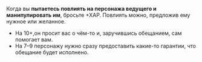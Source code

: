 Когда вы **пытаетесь повлиять на персонажа ведущего и манипулировать им**, бросьте +ХАР. Повлиять можно, предложив ему нужное или желанное.
- На 10+,он просит вас о чём-то и, заручившись обещанием, сам помогает вам.
- На 7–9 персонажу нужно сразу предоставить какие-то гарантии, что обещание будет исполнено.